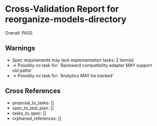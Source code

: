 # Cross-Validation Report for reorganize-models-directory

Overall: PASS


## Warnings

- Spec requirements may lack implementation tasks: 2 item(s)
-   → Possibly no task for: 'Backward compatibility adapter MAY support old paths'
-   → Possibly no task for: 'Analytics MAY be tracked'

## Cross References

- proposal_to_tasks: []
- spec_to_test_plan: []
- tasks_to_spec: []
- orphaned_references: []
